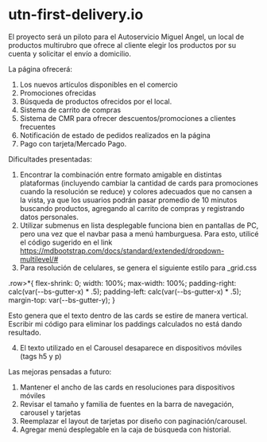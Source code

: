 # utn-first-delivery.io

El proyecto será un piloto para el Autoservicio Miguel Angel, un local de productos multirubro que ofrece al cliente elegir los productos por su cuenta y solicitar el envío a domicilio.

La página ofrecerá:

1. Los nuevos artículos disponibles en el comercio
2. Promociones ofrecidas
3. Búsqueda de productos ofrecidos por el local.
4. Sistema de carrito de compras
5. Sistema de CMR para ofrecer descuentos/promociones a clientes frecuentes
6. Notificación de estado de pedidos realizados en la página
7. Pago con tarjeta/Mercado Pago.

Dificultades presentadas:

1. Encontrar la combinación entre formato amigable en distintas plataformas (incluyendo cambiar la cantidad de cards para promociones cuando la resolución se reduce) y colores adecuados que no cansen a la vista, ya que los usuarios podrán pasar promedio de 10 minutos buscando productos, agregando al carrito de compras y registrando datos personales.
2. Utilizar submenus en lista desplegable funciona bien en pantallas de PC, pero una vez que el navbar pasa a menú hamburguesa.
Para esto, utilicé el código sugerido en el link https://mdbootstrap.com/docs/standard/extended/dropdown-multilevel/#
3. Para resolución de celulares, se genera el siguiente estilo para _grid.css

.row>*{
    flex-shrink: 0;
    width: 100%;
    max-width: 100%;
    padding-right: calc(var(--bs-gutter-x) * .5);
    padding-left: calc(var(--bs-gutter-x) * .5);
    margin-top: var(--bs-gutter-y);
}

Esto genera que el texto dentro de las cards se estire de manera vertical. Escribir mi código para eliminar los paddings calculados no está dando resultado.

4. El texto utilizado en el Carousel desaparece en dispositivos móviles (tags h5 y p)

Las mejoras pensadas a futuro:

1. Mantener el ancho de las cards en resoluciones para dispositivos móviles
2. Revisar el tamaño y familia de fuentes en la barra de navegación, carousel y tarjetas
3. Reemplazar el layout de tarjetas por diseño con paginación/carousel.
4. Agregar menú desplegable en la caja de búsqueda con historial.